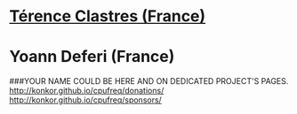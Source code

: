 # [Térence Clastres (France)](https://github.com/terencode)
# Yoann Deferi (France)


###YOUR NAME COULD BE HERE AND ON DEDICATED PROJECT'S PAGES.
http://konkor.github.io/cpufreq/donations/
http://konkor.github.io/cpufreq/sponsors/
